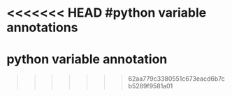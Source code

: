 <<<<<<< HEAD
#python variable annotations
=======
# python variable annotation
>>>>>>> 62aa779c3380551c673eacd6b7cb5289f9581a01
